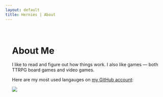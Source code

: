 ```yaml
---
layout: default
title: Hernies | About
---
```

<div style="padding: 1.5em;">

<h1>About Me</h1>
<p>
I like to read and figure out how things work. I also like games — both TTRPG board games and video games.
</p>
<p>Here are my most used langauges on <a href="https://github.com/Hernies">my GitHub account</a>:</p>
<img src="https://github-readme-stats.vercel.app/api/top-langs/?username=Hernies&langs_count=6&layout=compact"/>

</div>
